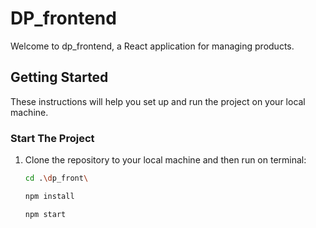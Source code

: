 # DP_frontend

Welcome to dp_frontend, a React application for managing products.

## Getting Started

These instructions will help you set up and run the project on your local machine.

### Start The Project

1. Clone the repository to your local machine and then run on terminal:

   ```bash
   cd .\dp_front\
    ```
   ```bash
   npm install
   ```

   ```bash
   npm start
   ```
